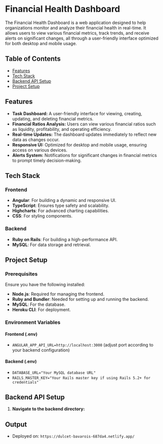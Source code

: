 # Financial Health Dashboard

The Financial Health Dashboard is a web application designed to help organizations monitor and analyze their financial health in real-time. It allows users to view various financial metrics, track trends, and receive alerts on significant changes, all through a user-friendly interface optimized for both desktop and mobile usage.

## Table of Contents
- [Features](#features)
- [Tech Stack](#tech-stack)
- [Backend API Setup](#backend-api-setup)
- [Project Setup](#project-setup)
  
## Features
- **Task Dashboard:** A user-friendly interface for viewing, creating, updating, and deleting financial metrics.
- **Financial Ratios Analysis:** Users can view various financial ratios such as liquidity, profitability, and operating efficiency.
- **Real-time Updates:** The dashboard updates immediately to reflect new data as changes occur.
- **Responsive UI:** Optimized for desktop and mobile usage, ensuring access on various devices.
- **Alerts System:** Notifications for significant changes in financial metrics to prompt timely decision-making.

## Tech Stack
### Frontend
- **Angular**: For building a dynamic and responsive UI.
- **TypeScript**: Ensures type safety and scalability.
- **Highcharts**: For advanced charting capabilities.
- **CSS**: For styling components.

### Backend
- **Ruby on Rails**: For building a high-performance API.
- **MySQL**: For data storage and retrieval.

## Project Setup
### Prerequisites
Ensure you have the following installed:
- **Node.js**: Required for managing the frontend.
- **Ruby and Bundler**: Needed for setting up and running the backend.
- **MySQL**: For the database.
- **Heroku CLI**: For deployment.

### Environment Variables
#### Frontend (.env)
- `ANGULAR_APP_API_URL=http://localhost:3000` (adjust port according to your backend configuration)

#### Backend (.env)
- `DATABASE_URL="Your MySQL database URL"`
- `RAILS_MASTER_KEY="Your Rails master key if using Rails 5.2+ for credentials"`

## Backend API Setup
1. **Navigate to the backend directory:**

## Output ##
- Deployed on: `https://dulcet-bavarois-687da4.netlify.app/`
